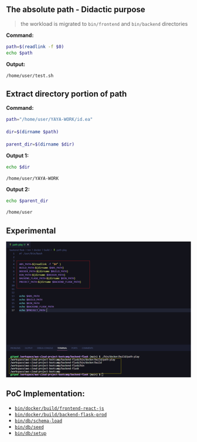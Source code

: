 
## The absolute path - Didactic purpose
> the workload is migrated to `bin/frontend` and `bin/backend` directories

**Command:**

```sh
path=$(readlink -f $0)
echo $path
```

**Output:**
```sh
/home/user/test.sh
```

## Extract directory portion of path

**Command:**

```sh
path="/home/user/YAYA-WORK/id.ea"

dir=$(dirname $path)

parent_dir=$(dirname $dir)
```


**Output 1:**

```sh
echo $dir
```

```sh
/home/user/YAYA-WORK
```

**Output 2:**
```sh
echo $parent_dir
```

```sh
/home/user
```

## Experimental 

<img src="path-play.png">

## PoC Implementation:

- [`bin/docker/build/frontend-react-js`](../../frontend/build) 
- [`bin/docker/build/backend-flask-prod`](../../backend/build) 
- [`bin/db/schema-load`](../../db/schema-load) 
- [`bin/db/seed`](../../db/seed) 
- [`bin/db/setup`](../../db/setup) 
